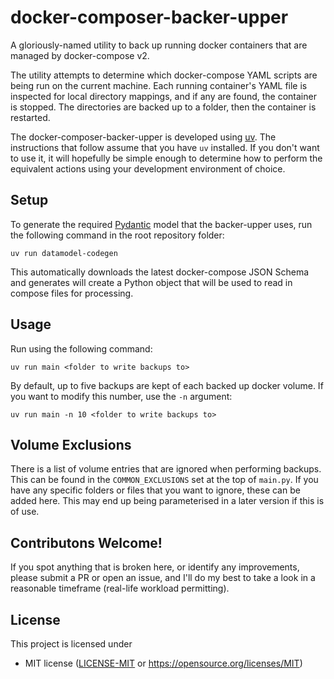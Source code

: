 # docker-composer-backer-upper

A gloriously-named utility to back up running docker containers that are managed by docker-compose v2.

The utility attempts to determine which docker-compose YAML scripts are being run on the current machine. Each running container's YAML file is inspected for local directory mappings, and if any are found, the container is stopped. The directories are backed up to a folder, then the container is restarted.

The docker-composer-backer-upper is developed using [uv](<https://docs.astral.sh/uv/>). The instructions that follow assume that you have ```uv``` installed. If you don't want to use it, it will hopefully be simple enough to determine how to perform the equivalent actions using your development environment of choice.

## Setup

To generate the required [Pydantic](<https://docs.pydantic.dev/latest/>) model that the backer-upper uses, run the following command in the root repository folder:

```
uv run datamodel-codegen
```

This automatically downloads the latest docker-compose JSON Schema and generates  will create a Python object that will be used to read in compose files for processing.

## Usage

Run using the following command:

```
uv run main <folder to write backups to>
```

By default, up to five backups are kept of each backed up docker volume. If you want to modify this number, use the ```-n``` argument:

```
uv run main -n 10 <folder to write backups to>
```

## Volume Exclusions

There is a list of volume entries that are ignored when performing backups. This can be found in the ```COMMON_EXCLUSIONS``` set at the top of ```main.py```. If you have any specific folders or files that you want to ignore, these can be added here. This may end up being parameterised in a later version if this is of use.

## Contributons Welcome!

If you spot anything that is broken here, or identify any improvements, please submit a PR or open an issue, and I'll do my best to take a look in a reasonable timeframe (real-life workload permitting).

## License

This project is licensed under

 * MIT license ([LICENSE-MIT](LICENSE-MIT) or
   https://opensource.org/licenses/MIT)
